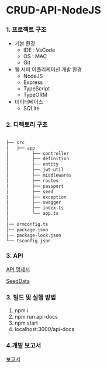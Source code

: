 # CRUD-API-NodeJS

### 1. 프로젝트 구조
- 기본 환경
  - IDE : VsCode 
  - OS : MAC
  - Git
- 웹 서버 어플리케이션 개발 환경
  - NodeJS
  - Express
  - TypeScript
  - TypeORM
- 데이터베이스
  - SQLite 
### 2. 디렉토리 구조

```bash

├── src
│   ├── app
│         ├── controller
│         ├── definition
│         ├── entity
│         ├── jwt-util
│         ├── middlewares
│         ├── routes
│         ├── passport
|         ├── seed
|         ├── exception
|         ├── swagger
│         ├── index.ts
│         └── app.ts
│
│── ormconfig.ts
│── package.json
│── package-lock.json
└── tsconfig.json 
``` 

### 3. API
[API 명세서](https://app.swaggerhub.com/apis-docs/earthkingman/PreOnboardingCourse_CRUD_API/1.0.0#/)

[SeedData](https://github.com/earthkingman/CRUD-API-NodeJS/wiki/SeedData)
### 3. 빌드 및 실행 방법
1. npm i
2. npm run api-docs
3. npm start
4. localhost:3000/api-docs

### 4.개발 보고서
[보고서](https://github.com/earthkingman/CRUD-API-NodeJS/wiki)
